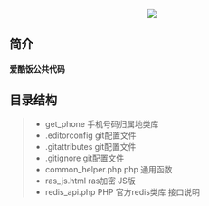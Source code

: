 <p align="center"><img src="https://www.aiku.fun/assets/images/logo.png"></p>
<p align="center">

</p>

## 简介
#### 爱酷饭公共代码
## 目录结构
>- get_phone          手机号码归属地类库
>- .editorconfig        git配置文件
>- .gitattributes       git配置文件
>- .gitignore           git配置文件
>- common_helper.php    php 通用函数
>- ras_js.html          ras加密 JS版
>- redis_api.php        PHP 官方redis类库 接口说明


